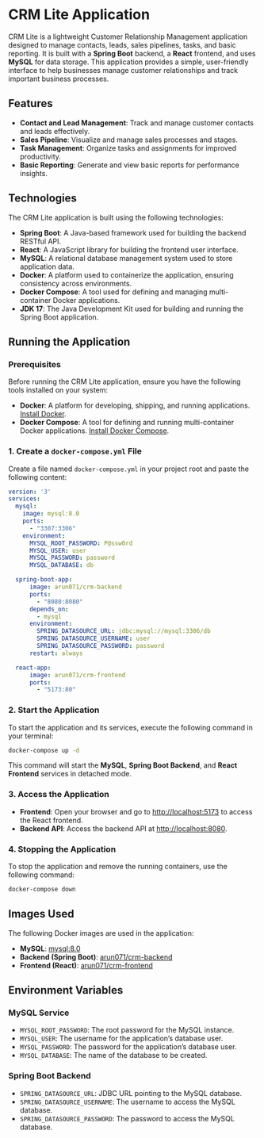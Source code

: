 # CRM Lite Application

CRM Lite is a lightweight Customer Relationship Management application designed to manage contacts, leads, sales pipelines, tasks, and basic reporting. It is built with a **Spring Boot** backend, a **React** frontend, and uses **MySQL** for data storage. This application provides a simple, user-friendly interface to help businesses manage customer relationships and track important business processes.




## Features

- **Contact and Lead Management**: Track and manage customer contacts and leads effectively.
- **Sales Pipeline**: Visualize and manage sales processes and stages.
- **Task Management**: Organize tasks and assignments for improved productivity.
- **Basic Reporting**: Generate and view basic reports for performance insights.





## Technologies 

The CRM Lite application is built using the following technologies:

- **Spring Boot**: A Java-based framework used for building the backend RESTful API.
- **React**: A JavaScript library for building the frontend user interface.
- **MySQL**: A relational database management system used to store application data.
- **Docker**: A platform used to containerize the application, ensuring consistency across environments.
- **Docker Compose**: A tool used for defining and managing multi-container Docker applications.
- **JDK 17**: The Java Development Kit used for building and running the Spring Boot application.




## Running the Application
### Prerequisites

Before running the CRM Lite application, ensure you have the following tools installed on your system:

- **Docker**: A platform for developing, shipping, and running applications. [Install Docker](https://www.docker.com/get-started).
- **Docker Compose**: A tool for defining and running multi-container Docker applications. [Install Docker Compose](https://docs.docker.com/compose/install/).




### 1. Create a `docker-compose.yml` File

Create a file named `docker-compose.yml` in your project root and paste the following content:

```yaml
version: '3'
services:
  mysql:
    image: mysql:8.0
    ports:
      - "3307:3306"
    environment:
      MYSQL_ROOT_PASSWORD: P@ssw0rd
      MYSQL_USER: user
      MYSQL_PASSWORD: password
      MYSQL_DATABASE: db

  spring-boot-app:
      image: arun071/crm-backend
      ports:
        - "8080:8080"
      depends_on:
        - mysql
      environment:
        SPRING_DATASOURCE_URL: jdbc:mysql://mysql:3306/db
        SPRING_DATASOURCE_USERNAME: user
        SPRING_DATASOURCE_PASSWORD: password
      restart: always

  react-app:
      image: arun071/crm-frontend
      ports:
        - "5173:80"
```

### 2. Start the Application

To start the application and its services, execute the following command in your terminal:

```bash
docker-compose up -d
```

This command will start the **MySQL**, **Spring Boot Backend**, and **React Frontend** services in detached mode.

### 3. Access the Application

- **Frontend**: Open your browser and go to [http://localhost:5173](http://localhost:5173) to access the React frontend.
- **Backend API**: Access the backend API at [http://localhost:8080](http://localhost:8080).

### 4. Stopping the Application

To stop the application and remove the running containers, use the following command:

```bash
docker-compose down
```
## Images Used

The following Docker images are used in the application:

- **MySQL**: [mysql:8.0](https://hub.docker.com/_/mysql)
- **Backend (Spring Boot)**: [arun071/crm-backend](https://hub.docker.com/r/arun071/crm-backend)
- **Frontend (React)**: [arun071/crm-frontend](https://hub.docker.com/r/arun071/crm-frontend)

## Environment Variables

### MySQL Service
- `MYSQL_ROOT_PASSWORD`: The root password for the MySQL instance.
- `MYSQL_USER`: The username for the application’s database user.
- `MYSQL_PASSWORD`: The password for the application’s database user.
- `MYSQL_DATABASE`: The name of the database to be created.

### Spring Boot Backend
- `SPRING_DATASOURCE_URL`: JDBC URL pointing to the MySQL database.
- `SPRING_DATASOURCE_USERNAME`: The username to access the MySQL database.
- `SPRING_DATASOURCE_PASSWORD`: The password to access the MySQL database.


